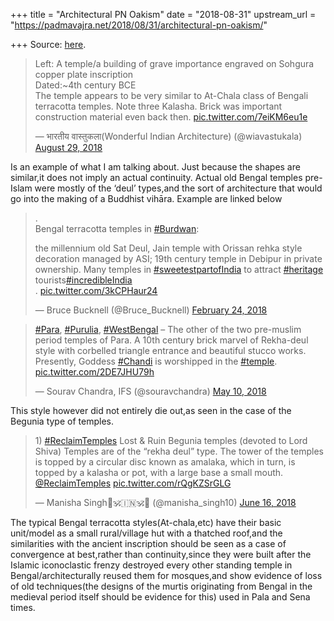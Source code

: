 +++
title = "Architectural PN Oakism"
date = "2018-08-31"
upstream_url = "https://padmavajra.net/2018/08/31/architectural-pn-oakism/"

+++
Source: [here](https://padmavajra.net/2018/08/31/architectural-pn-oakism/).

















> Left: A temple/a building of grave importance engraved on Sohgura
> copper plate inscription  
> Dated:\~4th century BCE  
> The temple appears to be very similar to At-Chala class of Bengali
> terracotta temples. Note three Kalasha. Brick was important
> construction material even back then.
> [pic.twitter.com/7eiKM6eu1e](https://t.co/7eiKM6eu1e)
>
> — भारतीय वास्तुकला(Wonderful Indian Architecture) (@wiavastukala)
> [August 29,
> 2018](https://twitter.com/wiavastukala/status/1034845111857762305?ref_src=twsrc%5Etfw)



Is an example of what I am talking about. Just because the shapes are
similar,it does not imply an actual continuity. Actual old Bengal
temples pre-Islam were mostly of the ‘deul’ types,and the sort of
architecture that would go into the making of a Buddhist vihāra. Example
are linked below











> .  
> Bengal terracotta temples in
> [#Burdwan](https://twitter.com/hashtag/Burdwan?src=hash&ref_src=twsrc%5Etfw):
>
> the millennium old Sat Deul, Jain temple with Orissan rehka style
> decoration managed by ASI; 19th century temple in Debipur in private
> ownership. Many temples in
> [#sweetestpartofIndia](https://twitter.com/hashtag/sweetestpartofIndia?src=hash&ref_src=twsrc%5Etfw)
> to attract
> [#heritage](https://twitter.com/hashtag/heritage?src=hash&ref_src=twsrc%5Etfw)
> tourists[#incredibleIndia](https://twitter.com/hashtag/incredibleIndia?src=hash&ref_src=twsrc%5Etfw)  
> . [pic.twitter.com/3kCPHaur24](https://t.co/3kCPHaur24)
>
> — Bruce Bucknell (@Bruce_Bucknell) [February 24,
> 2018](https://twitter.com/Bruce_Bucknell/status/967374839806914560?ref_src=twsrc%5Etfw)







> [#Para](https://twitter.com/hashtag/Para?src=hash&ref_src=twsrc%5Etfw),
> [#Purulia](https://twitter.com/hashtag/Purulia?src=hash&ref_src=twsrc%5Etfw),
> [#WestBengal](https://twitter.com/hashtag/WestBengal?src=hash&ref_src=twsrc%5Etfw)
> – The other of the two pre-muslim period temples of Para. A 10th
> century brick marvel of Rekha-deul style with corbelled triangle
> entrance and beautiful stucco works. Presently, Goddess
> [#Chandi](https://twitter.com/hashtag/Chandi?src=hash&ref_src=twsrc%5Etfw)
> is worshipped in the
> [#temple](https://twitter.com/hashtag/temple?src=hash&ref_src=twsrc%5Etfw).
> [pic.twitter.com/2DE7JHU79h](https://t.co/2DE7JHU79h)
>
> — Sourav Chandra, IFS (@souravchandra) [May 10,
> 2018](https://twitter.com/souravchandra/status/994418877445521408?ref_src=twsrc%5Etfw)



This style however did not entirely die out,as seen in the case of the
Begunia type of temples.



> 1\)
> [#ReclaimTemples](https://twitter.com/hashtag/ReclaimTemples?src=hash&ref_src=twsrc%5Etfw)
> Lost & Ruin Begunia temples (devoted to Lord Shiva) Temples are of the
> “rekha deul” type. The tower of the temples is topped by a circular
> disc known as amalaka, which in turn, is topped by a kalasha or pot,
> with a large base a small mouth.
> [@ReclaimTemples](https://twitter.com/ReclaimTemples?ref_src=twsrc%5Etfw)
> [pic.twitter.com/rQgKZSrGLG](https://t.co/rQgKZSrGLG)
>
> — Manisha Singh🚩🕉️🇮🇳🕉️🚩 (@manisha_singh10) [June 16,
> 2018](https://twitter.com/manisha_singh10/status/1007983353880928257?ref_src=twsrc%5Etfw)



The typical Bengal terracotta styles(At-chala,etc) have their basic
unit/model as a small rural/village hut with a thatched roof,and the
similarities with the ancient inscription should be seen as a case of
convergence at best,rather than continuity,since they were built after
the Islamic iconoclastic frenzy destroyed every other standing temple in
Bengal/architecturally reused them for mosques,and show evidence of loss
of old techniques(the designs of the murtis originating from Bengal in
the medieval period itself should be evidence for this) used in Pala and
Sena times.

